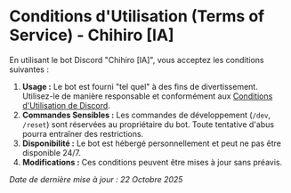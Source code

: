 # Conditions d'Utilisation (Terms of Service) - Chihiro [IA]

En utilisant le bot Discord "Chihiro [IA]", vous acceptez les conditions suivantes :

1.  **Usage :** Le bot est fourni "tel quel" à des fins de divertissement. Utilisez-le de manière responsable et conformément aux [Conditions d'Utilisation de Discord](https://discord.com/terms).
2.  **Commandes Sensibles :** Les commandes de développement (`/dev`, `/reset`) sont réservées au propriétaire du bot. Toute tentative d'abus pourra entraîner des restrictions.
3.  **Disponibilité :** Le bot est hébergé personnellement et peut ne pas être disponible 24/7.
4.  **Modifications :** Ces conditions peuvent être mises à jour sans préavis.

_Date de dernière mise à jour : 22 Octobre 2025_
